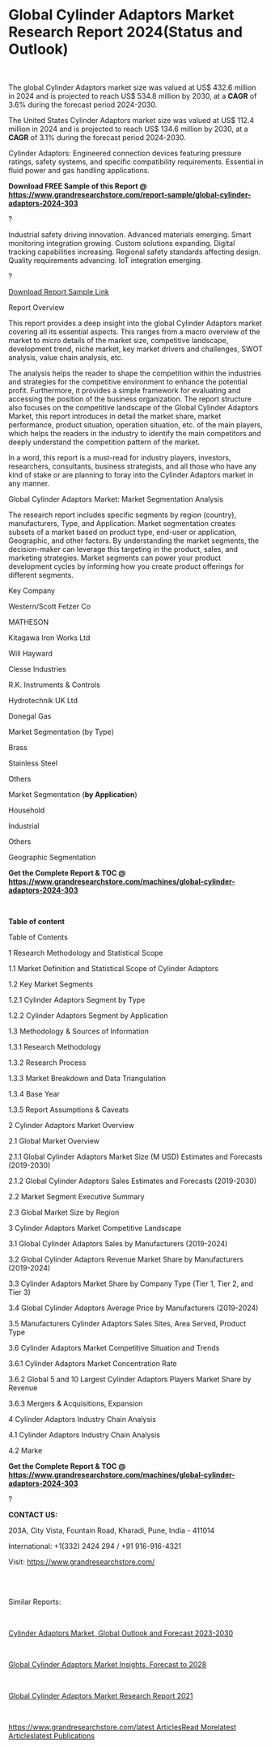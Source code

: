 <h1>Global Cylinder Adaptors Market Research Report 2024(Status and Outlook)</h1><br/><p>The global Cylinder Adaptors market size was valued at US$ 432.6 million in 2024 and is projected to reach US$ 534.8 million by 2030, at a <strong>CAGR</strong> of 3.6% during the forecast period 2024-2030.</p>
 
 
 
 <p>The United States Cylinder Adaptors market size was valued at US$ 112.4 million in 2024 and is projected to reach US$ 134.6 million by 2030, at a <strong>CAGR</strong> of 3.1% during the forecast period 2024-2030.</p>
 
 
 
 <p>Cylinder Adaptors: Engineered connection devices featuring pressure ratings, safety systems, and specific compatibility requirements. Essential in fluid power and gas handling applications.</p>
 
 
 
 <div><b>Download FREE Sample of this Report @ <a href="https://www.grandresearchstore.com/report-sample/global-cylinder-adaptors-2024-303">https://www.grandresearchstore.com/report-sample/global-cylinder-adaptors-2024-303</a></b></div>
 
 
 
 <p>? </p>
 
 
 
 <p>Industrial safety driving innovation. Advanced materials emerging. Smart monitoring integration growing. Custom solutions expanding. Digital tracking capabilities increasing. Regional safety standards affecting design. Quality requirements advancing. IoT integration emerging.</p>
 
 
 
 <p>? </p>
 
 
 
 <p><a href="https://www.grandresearchstore.com/mr-admin/report-sample/global-cylinder-adaptors-2024-303">Download Report Sample Link</a></p>
 
 
 
 <p>Report Overview</p>
 
 
 
 <p>This report provides a deep insight into the global Cylinder Adaptors market covering all its essential aspects. This ranges from a macro overview of the market to micro details of the market size, competitive landscape, development trend, niche market, key market drivers and challenges, SWOT analysis, value chain analysis, etc.</p>
 
 
 
 <p>The analysis helps the reader to shape the competition within the industries and strategies for the competitive environment to enhance the potential profit. Furthermore, it provides a simple framework for evaluating and accessing the position of the business organization. The report structure also focuses on the competitive landscape of the Global Cylinder Adaptors Market, this report introduces in detail the market share, market performance, product situation, operation situation, etc. of the main players, which helps the readers in the industry to identify the main competitors and deeply understand the competition pattern of the market.</p>
 
 
 
 <p>In a word, this report is a must-read for industry players, investors, researchers, consultants, business strategists, and all those who have any kind of stake or are planning to foray into the Cylinder Adaptors market in any manner.</p>
 
 
 
 <p>Global Cylinder Adaptors Market: Market Segmentation Analysis</p>
 
 
 
 <p>The research report includes specific segments by region (country), manufacturers, Type, and Application. Market segmentation creates subsets of a market based on product type, end-user or application, Geographic, and other factors. By understanding the market segments, the decision-maker can leverage this targeting in the product, sales, and marketing strategies. Market segments can power your product development cycles by informing how you create product offerings for different segments.</p>
 
 
 
 <p>Key Company</p>
 
 
 
 <p>Western/Scott Fetzer Co</p>
 
 
 
 <p>MATHESON</p>
 
 
 
 <p>Kitagawa Iron Works Ltd</p>
 
 
 
 <p>Will Hayward</p>
 
 
 
 <p>Clesse Industries</p>
 
 
 
 <p>R.K. Instruments & Controls</p>
 
 
 
 <p>Hydrotechnik UK Ltd</p>
 
 
 
 <p>Donegal Gas</p>
 
 
 
 <p>Market Segmentation (by Type)</p>
 
 
 
 <p>Brass</p>
 
 
 
 <p>Stainless Steel</p>
 
 
 
 <p>Others</p>
 
 
 
 <p>Market Segmentation (<strong>by Application</strong>)</p>
 
 
 
 <p>Household</p>
 
 
 
 <p>Industrial</p>
 
 
 
 <p>Others</p>
 
 
 
 <p>Geographic Segmentation</p>
 
 
 
 <div><b>Get the Complete Report & TOC @ <a href="https://www.grandresearchstore.com/machines/global-cylinder-adaptors-2024-303">https://www.grandresearchstore.com/machines/global-cylinder-adaptors-2024-303</a></b></div>
 
 
 
 <p><br />
 
 <b>Table of content</b></p>
 
 
 
 <p>Table of Contents<br />
 
 1 Research Methodology and Statistical Scope<br />
 
 1.1 Market Definition and Statistical Scope of Cylinder Adaptors<br />
 
 1.2 Key Market Segments<br />
 
 1.2.1 Cylinder Adaptors Segment by Type<br />
 
 1.2.2 Cylinder Adaptors Segment by Application<br />
 
 1.3 Methodology & Sources of Information<br />
 
 1.3.1 Research Methodology<br />
 
 1.3.2 Research Process<br />
 
 1.3.3 Market Breakdown and Data Triangulation<br />
 
 1.3.4 Base Year<br />
 
 1.3.5 Report Assumptions & Caveats<br />
 
 2 Cylinder Adaptors Market Overview<br />
 
 2.1 Global Market Overview<br />
 
 2.1.1 Global Cylinder Adaptors Market Size (M USD) Estimates and Forecasts (2019-2030)<br />
 
 2.1.2 Global Cylinder Adaptors Sales Estimates and Forecasts (2019-2030)<br />
 
 2.2 Market Segment Executive Summary<br />
 
 2.3 Global Market Size by Region<br />
 
 3 Cylinder Adaptors Market Competitive Landscape<br />
 
 3.1 Global Cylinder Adaptors Sales by Manufacturers (2019-2024)<br />
 
 3.2 Global Cylinder Adaptors Revenue Market Share by Manufacturers (2019-2024)<br />
 
 3.3 Cylinder Adaptors Market Share by Company Type (Tier 1, Tier 2, and Tier 3)<br />
 
 3.4 Global Cylinder Adaptors Average Price by Manufacturers (2019-2024)<br />
 
 3.5 Manufacturers Cylinder Adaptors Sales Sites, Area Served, Product Type<br />
 
 3.6 Cylinder Adaptors Market Competitive Situation and Trends<br />
 
 3.6.1 Cylinder Adaptors Market Concentration Rate<br />
 
 3.6.2 Global 5 and 10 Largest Cylinder Adaptors Players Market Share by Revenue<br />
 
 3.6.3 Mergers & Acquisitions, Expansion<br />
 
 4 Cylinder Adaptors Industry Chain Analysis<br />
 
 4.1 Cylinder Adaptors Industry Chain Analysis<br />
 
 4.2 Marke</p>
 
 
 
 <div><b>Get the Complete Report & TOC @ <a href="https://www.grandresearchstore.com/machines/global-cylinder-adaptors-2024-303">https://www.grandresearchstore.com/machines/global-cylinder-adaptors-2024-303</a></b></div>
 
 
 
 <p>? </p>
 
 
 
 <p><b>CONTACT US:</b><br />
 
 203A, City Vista, Fountain Road, Kharadi, Pune, India - 411014<br />
 
 International: +1(332) 2424 294 / +91 916-916-4321<br />
 
 Visit: <a href="https://www.grandresearchstore.com/">https://www.grandresearchstore.com/</a><br />
 
 <br />
 
 <br />
 
 Similar Reports:<br />
 
 <br />
 
 <a href="https://www.grandresearchstore.com/machines/global-cylinder-adaptors-forecast-2023-2030-235">Cylinder Adaptors Market, Global Outlook and Forecast 2023-2030</a><br />
 
 <br />
 
 <a href="https://www.grandresearchstore.com/machines/global-cylinder-adaptors-2028-366">Global Cylinder Adaptors Market Insights, Forecast to 2028</a><br />
 
 <br />
 
 <a href="https://www.grandresearchstore.com/manufacturing-and-construction/global-cylinder-adaptors-2021-511">Global Cylinder Adaptors Market Research Report 2021</a><br />
 
 <br />
 
 <a href="https://gyeongbokgung.com">https://www.grandresearchstore.com/</a><a href="https://hallyeomaritime.com">latest Articles</a><a href="https://jingwansa.com">Read More</a><a href="https://nguoiviet.jp/">latest Articles</a><a href="https://www.intelmarketresearch.com/">latest Publications</a></p>